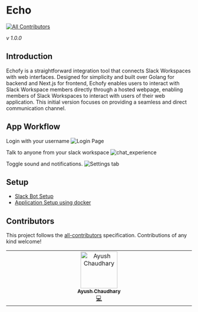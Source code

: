 # Echo
<!-- ALL-CONTRIBUTORS-BADGE:START - Do not remove or modify this section -->
[![All Contributors](https://img.shields.io/badge/all_contributors-1-orange.svg?style=flat-square)](#contributors-)
<!-- ALL-CONTRIBUTORS-BADGE:END -->
_v 1.0.0_

## Introduction

Echofy is a straightforward integration tool that connects Slack Workspaces with web interfaces.
Designed for simplicity and built over Golang for backend and Next.js for frontend, Echofy enables users to interact with Slack Workspace members directly through a hosted webpage, enabling members of Slack Workspaces to interact with users of their web application.
This initial version focuses on providing a seamless and direct communication channel.

## App Workflow
Login with your username
![Login Page](https://github.com/mdgspace/Echo/assets/84654828/2c94f13d-bfe7-4d31-8d0a-cc2b183d68ba)


Talk to anyone from your slack workspace
![chat_experience](https://github.com/mdgspace/Echo/assets/84654828/353cd5b1-1952-4d77-8732-6d3343ac7c34)

Toggle sound and notifications.
![Settings tab](https://github.com/mdgspace/Echo/assets/84654828/825a74bf-e3a5-42d4-a3ee-7f2224d8a66b)

## Setup 

- [Slack Bot Setup](https://github.com/mdgspace/Echo/wiki/Slack-Bot-Setup)
- [Application Setup using docker](https://github.com/mdgspace/Echo/wiki/Setup-Using-Docker)

## Contributors

This project follows the [all-contributors](https://github.com/all-contributors/all-contributors) specification. Contributions of any kind welcome!
<!-- ALL-CONTRIBUTORS-LIST:START - Do not remove or modify this section -->
<!-- prettier-ignore-start -->
<!-- markdownlint-disable -->
<table>
  <tbody>
    <tr>
      <td align="center" valign="top" width="14.28%"><a href="https://jeetube.firebaseapp.com/"><img src="https://avatars.githubusercontent.com/u/95746190?v=4?s=100" width="100px;" alt="Ayush Chaudhary"/><br /><sub><b>Ayush Chaudhary</b></sub></a><br /><a href="https://github.com/mdgspace/Echofy/commits?author=Ayush0Chaudhary" title="Code">💻</a></td>
    </tr>
  </tbody>
</table>

<!-- markdownlint-restore -->
<!-- prettier-ignore-end -->

<!-- ALL-CONTRIBUTORS-LIST:END -->

